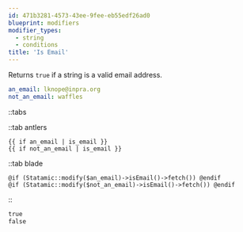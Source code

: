 ```yaml
---
id: 471b3281-4573-43ee-9fee-eb55edf26ad0
blueprint: modifiers
modifier_types:
  - string
  - conditions
title: 'Is Email'
---
```

Returns `true` if a string is a valid email address.

```yaml
an_email: lknope@inpra.org
not_an_email: waffles
```

::tabs

::tab antlers
```antlers
{{ if an_email | is_email }}
{{ if not_an_email | is_email }}
```
::tab blade
```blade
@if (Statamic::modify($an_email)->isEmail()->fetch()) @endif
@if (Statamic::modify($not_an_email)->isEmail()->fetch()) @endif
```
::

```html
true
false
```


